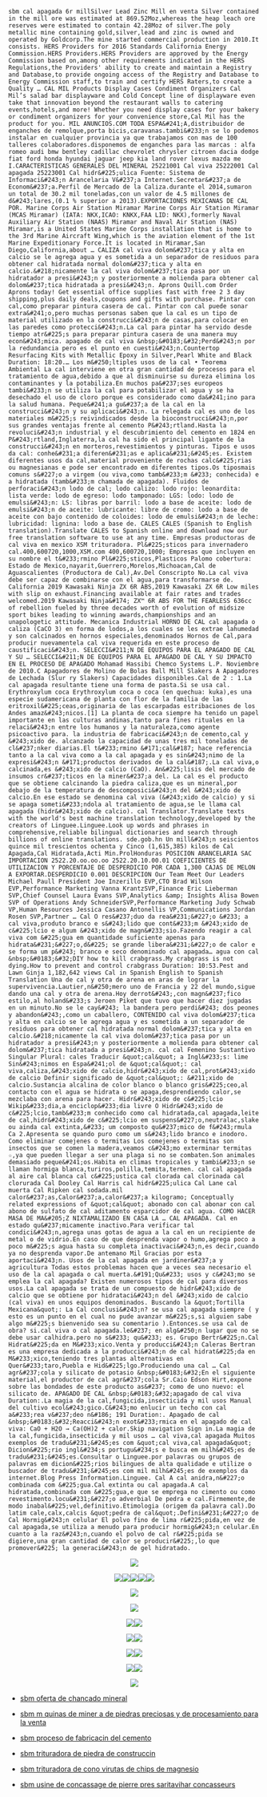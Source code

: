
```
sbm cal apagada 6r millSilver Lead Zinc Mill en venta Silver contained in the mill ore was estimated at 869.52Moz,whereas the heap leach ore reserves were estimated to contain 42.28Moz of silver.The poly metallic mine containing gold,silver,lead and zinc is owned and operated by Goldcorp.The mine started commercial production in 2010.It consists. HERS Providers for 2016 Standards California Energy Commission.HERS Providers.HERS Providers are approved by the Energy Commission based on,among other requirements indicated in the HERS Regulations,the Providers' ability to create and maintain a Registry and Database,to provide ongoing access of the Registry and Database to Energy Commission staff,to train and certify HERS Raters,to create a Quality … CAL MIL Products Display Cases Condiment Organizers Cal Mil’s salad bar displayware and Cold Concept line of displayware even take that innovation beyond the restaurant walls to catering events,hotels,and more! Whether you need display cases for your bakery or condiment organizers for your convenience store,Cal Mil has the product for you. MIL ANUNCIOS.COM TODA ESPA&#241;A,distribuidor de enganches de remolque,porta bicis,caravanas.tambi&#233;n se lo podemos instalar en cualquier provincia ya que trabajamos con mas de 100 talleres colaboradores.disponemos de enganches para las marcas : alfa romeo audi bmw bentley cadillac chevrolet chrysler citroen dacia dodge fiat ford honda hyundai jaguar jeep kia land rover lexus mazda me I.CARACTERISTICAS GENERALES DEL MINERAL 25221001 Cal viva 25222001 Cal apagada 25223001 Cal hidr&#225;ulica Fuente: Sistema de Informaci&#243;n Arancelaria V&#237;a Internet.Secretar&#237;a de Econom&#237;a.Perfil de Mercado de la Caliza.durante el 2014,sumaron un total de 30.2 mil toneladas,con un valor de 4.5 millones de d&#243;lares,(0.1 % superior a 2013).EXPORTACIONES MEXICANAS DE CAL POR. Marine Corps Air Station Miramar Marine Corps Air Station Miramar (MCAS Miramar) (IATA: NKX,ICAO: KNKX,FAA LID: NKX),formerly Naval Auxiliary Air Station (NAAS) Miramar and Naval Air Station (NAS) Miramar,is a United States Marine Corps installation that is home to the 3rd Marine Aircraft Wing,which is the aviation element of the 1st Marine Expeditionary Force.It is located in Miramar,San Diego,California,about … CALIZA cal viva dolom&#237;tica y alta en calcio se le agrega agua y es sometida a un separador de residuos para obtener cal hidratada normal dolom&#237;tica y alta en calcio.&#218;nicamente la cal viva dolom&#237;tica pasa por un hidratador a presi&#243;n y posteriormente a molienda para obtener cal dolom&#237;tica hidratada a presi&#243;n. Aprons Quill.com Order Aprons today! Get essential office supplies fast with free 2 3 day shipping,plus daily deals,coupons and gifts with purchase. Pintar con cal,como preparar pintura casera de cal. Pintar con cal puede sonar extra&#241;o,pero muchas personas saben que la cal es un tipo de material utilizado en la construcci&#243;n de casas,para colocar en las paredes como protecci&#243;n.La cal para pintar ha servido desde tiempo atr&#225;s para preparar pintura casera de una manera muy econ&#243;mica. apagado de cal viva &nbsp;&#0183;&#32;Perd&#243;n por la redundancia pero es el punto en cuesti&#243;n.Countertop Resurfacing Kits with Metallic Epoxy in Silver,Pearl White and Black Duration: 18:20.… Los m&#250;ltiples usos de la cal • Teorema Ambiental La cal interviene en otra gran cantidad de procesos para el tratamiento de agua,debido a que al disminuirse su dureza elimina los contaminantes y la potabiliza.En muchos pa&#237;ses europeos tambi&#233;n se utiliza la cal para potabilizar el agua y se ha desechado el uso de cloro porque es considerado como da&#241;ino para la salud humana. Peque&#241;a gu&#237;a de la cal en la construcci&#243;n y su aplicaci&#243;n. La relegada cal es uno de los materiales m&#225;s reivindicados desde la bioconstrucci&#243;n,por sus grandes ventajas frente al cemento P&#243;rtland.Hasta la revoluci&#243;n industrial y el descubrimiento del cemento en 1824 en P&#243;rtland,Inglaterra,la cal ha sido el principal ligante de la construcci&#243;n en morteros,revestimientos y pinturas. Tipos e usos da cal: conhe&#231;a diferen&#231;as e aplica&#231;&#245;es. Existem diferentes usos da cal,material proveniente de rochas calc&#225;rias ou magnesianas e pode ser encontrado em diferentes tipos.Os tiposmais comuns s&#227;o a virgem (ou viva,como tamb&#233;m &#233; conhecida) e a hidratada (tamb&#233;m chamada de apagada). Fluidos de perforaci&#243;n lodo de cal; lodo calizo: lodo rojo: leonardita: lista verde: lodo de egreso: lodo tamponado: LGS: lodo: lodo de emulsi&#243;n: LS: libras por barril: lodo a base de aceite: lodo de emulsi&#243;n de aceite: lubricante: libre de cromo: lodo a base de aceite con bajo contenido de coloides: lodo de emulsi&#243;n de leche: lubricidad: lignina: lodo a base de. CALES CALES (Spanish to English translation).Translate CALES to Spanish online and download now our free translation software to use at any time. Empresas productoras de cal viva en mexico XSM trituradora. Pl&#225;sticos para invernadero cal.400,600720,1000,XSM.com 400,600720,1000; Empresas que incluyen en su nombre el t&#233;rmino Pl&#225;sticos,Plasticos Palomo cobertura: Estado de Mexico,nayarit,Guerrero,Morelos,Michoacan,Cal de Aguascalientes (Productora de Cal),Av.Del Conscripto No.La cal viva debe ser capaz de combinarse con el agua,para transformarse de. California 2019 Kawasaki Ninja ZX 6R ABS,2019 Kawasaki ZX 6R Low miles with slip on exhaust.Financing available at fair rates and trades welcomed.2019 Kawasaki Ninja&#174; ZX™ 6R ABS FOR THE FEARLESS 636cc of rebellion fueled by three decades worth of evolution of midsize sport bikes leading to winning awards,championships and an unapologetic attitude. Mecanica Industrial HORNO DE CAL cal apagada o caliza (CaCO 3) en forma de lodos,a los cuales se les extrae lahumedad y son calcinados en hornos especiales,denominados Hornos de Cal,para producir nuevamentela cal viva requerida en este proceso de caustificaci&#243;n. SELECCI&#211;N DE EQUIPOS PARA EL APAGADO DE CAL Y SU … SELECCI&#211;N DE EQUIPOS PARA EL APAGADO DE CAL Y SU IMPACTO EN EL PROCESO DE APAGADO Mohamad Hassibi Chemco Systems L.P. Noviembre de 2010.C Apagadores de Molino de Bolas Ball Mill Slakers A Apagadores de Lechada (Slur ry Slakers) Capacidades disponibles.Cal de 2 : 1.La cal apagada resultante tiene una forma de pasta.Si se usa cal. Erythroxylum coca Erythroxylum coca o coca (en quechua: kuka),es una especie sudamericana de planta con flor de la familia de las eritroxil&#225;ceas,originaria de las escarpadas estribaciones de los Andes amaz&#243;nicos.[1] La planta de coca siempre ha tenido un papel importante en las culturas andinas,tanto para fines rituales en la relaci&#243;n entre los humanos y la naturaleza,como agente psicoactivo para. la industria de fabricaci&#243;n de cemento,cal y &#243;xido de. alcanzado la capacidad de unas tres mil toneladas de cl&#237;nker diarias.El t&#233;rmino &#171;cal&#187; hace referencia tanto a la cal viva como a la cal apagada y es sin&#243;nimo de la expresi&#243;n &#171;productos derivados de la cal&#187;.La cal viva,o calcinada,es &#243;xido de calcio (CaO). An&#225;lisis del mercado de insumos cr&#237;ticos en la miner&#237;a del. La cal es el producto que se obtiene calcinando la piedra caliza,que es un mineral,por debajo de la temperatura de descomposici&#243;n del &#243;xido de calcio.En ese estado se denomina cal viva (&#243;xido de calcio) y si se apaga someti&#233;ndola al tratamiento de agua,se le llama cal apagada (hidr&#243;xido de calcio). cal Translator.Translate texts with the world's best machine translation technology,developed by the creators of Linguee.Linguee.Look up words and phrases in comprehensive,reliable bilingual dictionaries and search through billions of online translations. sde.gob.hn Un mill&#243;n seiscientos quince mil trescientos ochenta y Cinco (1,615,385) kilos de Cal Apagada,Cal Hidratada,Acti Min.ProlHonduras POSICION ARANCELARIA SAC IMPORTACION 2522.20.oo.oo.oo 2522.20.10.00.01 COEFICIENTES DE UTILIZACION Y PORCENTAJE DE DESPERDICIO POR CADA 1,300 CAJAS DE MELON A EXPORTAR.DESPERDICIO 0.001 DESCRIPCION Our Team Meet Our Leaders Michael Paull President Joe Inzerillo EVP,CTO Brad Wilson EVP,Performance Marketing Vanna KrantzSVP,Finance Eric Lieberman SVP,Chief Counsel Laura Evans SVP,Analytics &amp; Insights Alisa Bowen SVP of Operations Andy SchneiderSVP,Performance Marketing Judy Schwab VP,Human Resources Jessica Casano Antonellis VP,Communications Jordan Rosen SVP,Partner … Cal O res&#237;duo da rea&#231;&#227;o &#233; a cal viva,produto branco e s&#243;lido que cont&#233;m &#243;xido de c&#225;lcio e algum &#243;xido de magn&#233;sio.Fazendo reagir a cal viva com &#225;gua em quantidade suficiente apenas para hidrata&#231;&#227;o,d&#225; se grande libera&#231;&#227;o de calor e se forma um p&#243; branco e seco denominado cal apagada… agua con cal &nbsp;&#0183;&#32;DIY how to kill crabgrass.My crabgrass is not dying.How to prevent and control crabgrass Duration: 10:53.Pest and Lawn Ginja 1,182,642 views Cal in Spanish English to Spanish Translation Una de cal y otra de arena en aras de lograr la supervivencia.Lautier,n&#250;mero uno de Francia y 22 del mundo,sigue dando una cal y otra de arena.Hoy derrot&#243;,con magn&#237;fico estilo,al holand&#233;s Jeroen Piket que tuvo que hacer diez jugadas en un minuto.No se le cay&#243; la bandera pero perdi&#243; dos peones y abandon&#243;,como un caballero, CONTENIDO cal viva dolom&#237;tica y alta en calcio se le agrega agua y es sometida a un separador de residuos para obtener cal hidratada normal dolom&#237;tica y alta en calcio.&#218;nicamente la cal viva dolom&#237;tica pasa por un hidratador a presi&#243;n y posteriormente a molienda para obtener cal dolom&#237;tica hidratada a presi&#243;n. cal cal Femenino Sustantivo Singular Plural: cales Traducir &quot;cal&quot; a Ingl&#233;s: lime Sin&#243;nimos en Espa&#241;ol de &quot;cal&quot;: cal viva,caliza,&#243;xido de calcio,hidr&#243;xido de cal,prot&#243;xido de calcio Definir significado de &quot;cal&quot;: &#211;xido de calcio.Sustancia alcalina de color blanco o blanco gris&#225;ceo,al contacto con el agua se hidrata o se apaga,desprendiendo calor,se mezclaba con arena para hacer. Hidr&#243;xido de c&#225;lcio Wikip&#233;dia,a enciclop&#233;dia livre O Hidr&#243;xido de c&#225;lcio,tamb&#233;m conhecido como cal hidratada,cal apagada,leite de cal,hidr&#243;xido de c&#225;lcio em suspens&#227;o,neutralac,slake ou ainda cal extinta,&#233; um composto qu&#237;mico de f&#243;rmula Ca 2.Apresenta se quando puro como um s&#243;lido branco e inodoro. Como eliminar comejenes o termitas Los comejenes o termitas son insectos que se comen la madera,veamos c&#243;mo exterminar termitas ☆,ya que pueden llegar a ser una plaga si no se combaten.Son animales demasiado peque&#241;os.Habita en climas tropicales y tambi&#233;n se llaman hormiga blanca,turiros,polilla,temita,termen. cal cal apagada al aire cal blanca cal c&#225;ustica cal clorada cal clorinada cal clorurada Cal Dooley Cal Harris cal hidr&#225;ulica Cal Lane cal muerta Cal Ripken cal sodada.mil calor&#237;as,Calor&#237;a,calor&#237;a kilogramo; Conceptually related expressions of &quot;cal&quot; abonado con cal abonar con cal abono de sulfato de cal aditamento esparcidor de cal agua. COMO HACER MASA DE MA&#205;Z NIXTAMALIZADO EN CASA LA … CAL APAGADA. Cal en estado qu&#237;micamente inactivo.Para verificar tal condici&#243;n,agrega unas gotas de agua a la cal en un recipiente de metal o de vidrio.En caso de que desprenda vapor o humo,agrega poco a poco m&#225;s agua hasta su completa inactivaci&#243;n,es decir,cuando ya no desprenda vapor.De antemano Mil Gracias por esta aportaci&#243;n. Usos de la cal apagada en jardiner&#237;a y agricultura Todas estos problemas hacen que a veces sea necesario el uso de la cal apagada o cal muerta.&#191;Qu&#233; usos y c&#243;mo se emplea la cal apagada? Existen numerosos tipos de cal para diversos usos.La cal apagada se trata de un compuesto de hidr&#243;xido de calcio que se obtiene por hidrataci&#243;n del &#243;xido de calcio (cal viva) en unos equipos denominados. Buscando la &quot;Tortilla Mexicana&quot;: La Cal conclusi&#243;n? se usa cal apagada siempre ( y esto es un punto en el cual no pude avanzar m&#225;s,si alguien sabe algo m&#225;s bienvenido sea su comentario ).Entonces.se usa cal de obra? si.cal viva o cal apagada.le&#237; en alg&#250;n lugar que no se debe usar calhidra.pero no s&#233; qu&#233; es. Grupo Bertr&#225;n.Cal Hidrat&#225;da en M&#233;xico.Venta y producci&#243;n Caleras Bertran es una empresa dedicada a la producci&#243;n de cal hidrat&#225;da en M&#233;xico,teniendo tres plantas alternativas en Quer&#233;taro,Puebla e Hid&#225;lgo.Produciendo una cal … Cal agr&#237;cola y silicato de potasio &nbsp;&#0183;&#32;En el siguiente material,el productor de cal agr&#237;cola Sr.Caio Edson Hirt,expone sobre las bondades de este producto as&#237; como de uno nuevo: el silicato de. APAGADO DE CAL &nbsp;&#0183;&#32;apagado de cal viva Duration:.La magia de la cal,fungicida,insecticida y mil usos Manual del cultivo ecol&#243;gico.C&#243;mo enlucir un techo con cal a&#233;rea v&#237;deo n&#186; 191 Duration:. Apagado de cal &nbsp;&#0183;&#32;Reacci&#243;n exot&#233;rmica en el apagado de cal viva: CaO + H2O → Ca(OH)2 + calor.Skip navigation Sign in.La magia de la cal,fungicida,insecticida y mil usos … cal viva,cal apagada Muitos exemplos de tradu&#231;&#245;es com &quot;cal viva,cal apagada&quot; Dicion&#225;rio ingl&#234;s portugu&#234;s e busca em milh&#245;es de tradu&#231;&#245;es.Consultar o Linguee.por palavras ou grupos de palavras em dicion&#225;rios bilingues de alta qualidade e utilize o buscador de tradu&#231;&#245;es com mil milh&#245;es de exemplos da internet.Blog Press Information.Linguee. Cal A cal anidra,n&#227;o combinada com &#225;gua.Cal extinta ou cal apagada.A cal hidratada,combinada com &#225;gua,e que se emprega no cimento ou como revestimento.locu&#231;&#227;o adverbial De pedra e cal.Firmemente,de modo inabal&#225;vel,definitivo.Etimologia (origem da palavra cal).Do latim cale,calx,calcis &quot;pedra de cal&quot;.Defini&#231;&#227;o de Cal Hormig&#243;n celular El polvo fino de lima r&#225;pida,en vez de cal apagada,se utiliza a menudo para producir hormig&#243;n celular.En cuanto a la raz&#243;n,cuando el polvo de cal r&#225;pida se digiere,una gran cantidad de calor se producir&#225;,lo que promover&#225; la generaci&#243;n de gel hidratado. 
```

<div align="center">

<a href="https://es-crusher.shibang-china.com/github&k=sbm+cal+apagada+6r+mill"><img src="https://static.shibang-china.com/es/crusher/logo.jpg"></a>

<a href="https://es-crusher.shibang-china.com/github&k=sbm+cal+apagada+6r+mill"><img src="https://static.shibang-china.com/es/crusher/index.jpg"></a><a href="https://es-crusher.shibang-china.com/material.htmlgithub&k=sbm+cal+apagada+6r+mill"><img src="https://static.shibang-china.com/es/crusher/material.jpg"></a><a href="https://es-crusher.shibang-china.com/application.htmlgithub&k=sbm+cal+apagada+6r+mill"><img src="https://static.shibang-china.com/es/crusher/application.jpg"></a><a href="https://es-crusher.shibang-china.com/aboutus.htmlgithub&k=sbm+cal+apagada+6r+mill"><img src="https://static.shibang-china.com/es/crusher/aboutus.jpg"></a><a href="https://es-crusher.shibang-china.com/contact.htmlgithub&k=sbm+cal+apagada+6r+mill"><img src="https://static.shibang-china.com/es/crusher/contact.jpg"></a>

<a href="https://es-crusher.shibang-china.com/github&k=sbm+cal+apagada+6r+mill"><img src="https://static.shibang-china.com/es/crusher/banner.jpg"></a>

<a href="https://swt.shibang-china.com/github&k=sbm+cal+apagada+6r+mill"><img src="https://static.shibang-china.com/es/crusher/text.jpg"></a>

<a href="https://swt.shibang-china.com/github&k=sbm+cal+apagada+6r+mill"><img src="https://static.shibang-china.com/es/crusher/chat.jpg"></a><a href="https://es-crusher.shibang-china.com/contact.htmlgithub&k=sbm+cal+apagada+6r+mill"><img src="https://static.shibang-china.com/es/crusher/message.jpg"></a>

<a href="https://es-crusher.shibang-china.com/products/pe.htmlgithub&k=sbm+cal+apagada+6r+mill"><img src="https://static.shibang-china.com/es/crusher/pe.jpg"></a><a href="https://es-crusher.shibang-china.com/products/pf.htmlgithub&k=sbm+cal+apagada+6r+mill"><img src="https://static.shibang-china.com/es/crusher/pf.jpg"></a>

<a href="https://es-crusher.shibang-china.com/products/hpt.htmlgithub&k=sbm+cal+apagada+6r+mill"><img src="https://static.shibang-china.com/es/crusher/hpt.jpg"></a><a href="https://es-crusher.shibang-china.com/products/vsi.htmlgithub&k=sbm+cal+apagada+6r+mill"><img src="https://static.shibang-china.com/es/crusher/vsi.jpg"></a>

<a href="https://es-crusher.shibang-china.com/products/klv.htmlgithub&k=sbm+cal+apagada+6r+mill"><img src="https://static.shibang-china.com/es/crusher/klv.jpg"></a><a href="https://es-crusher.shibang-china.com/products/portable.htmlgithub&k=sbm+cal+apagada+6r+mill"><img src="https://static.shibang-china.com/es/crusher/portable.jpg"></a>

<a href="https://swt.shibang-china.com/github&k=sbm+cal+apagada+6r+mill"><img src="https://static.shibang-china.com/es/crusher/case.jpg"></a>

</div>


* [sbm oferta de chancado mineral](sbm%20oferta%20de%20chancado%20mineral.md)

* [sbm m quinas de miner a de piedras preciosas y de procesamiento para la venta](sbm%20m%20quinas%20de%20miner%20a%20de%20piedras%20preciosas%20y%20de%20procesamiento%20para%20la%20venta.md)

* [sbm proceso de fabricacin del cemento](sbm%20proceso%20de%20fabricacin%20del%20cemento.md)

* [sbm trituradora de piedra de construccin](sbm%20trituradora%20de%20piedra%20de%20construccin.md)

* [sbm trituradora de cono virutas de chips de magnesio](sbm%20trituradora%20de%20cono%20virutas%20de%20chips%20de%20magnesio.md)

* [sbm usine de concassage de pierre pres saritavihar concasseurs](sbm%20usine%20de%20concassage%20de%20pierre%20pres%20saritavihar%20concasseurs.md)